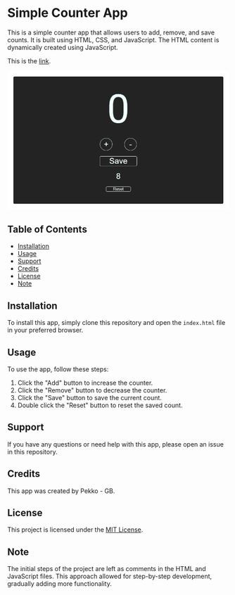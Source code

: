 # Simple Counter App

This is a simple counter app that allows users to add, remove, and save counts. It is built using HTML, CSS, and JavaScript. The HTML content is dynamically created using JavaScript.

This is the [link](https://nimble-malabi-36ca9c.netlify.app/).

![Screenshot](assets/img/Screenshot.png)

## Table of Contents

- [Installation](#installation)
- [Usage](#usage)
- [Support](#support)
- [Credits](#credits)
- [License](#license)
- [Note](#note)

## Installation

To install this app, simply clone this repository and open the `index.html` file in your preferred browser.

## Usage

To use the app, follow these steps:

1. Click the "Add" button to increase the counter.
2. Click the "Remove" button to decrease the counter.
3. Click the "Save" button to save the current count.
4. Double click the "Reset" button to reset the saved count.

## Support

If you have any questions or need help with this app, please open an issue in this repository.

## Credits

This app was created by Pekko - GB.

## License

This project is licensed under the [MIT License](LICENSE).

## Note

The initial steps of the project are left as comments in the HTML and JavaScript files. This approach allowed for step-by-step development, gradually adding more functionality.
